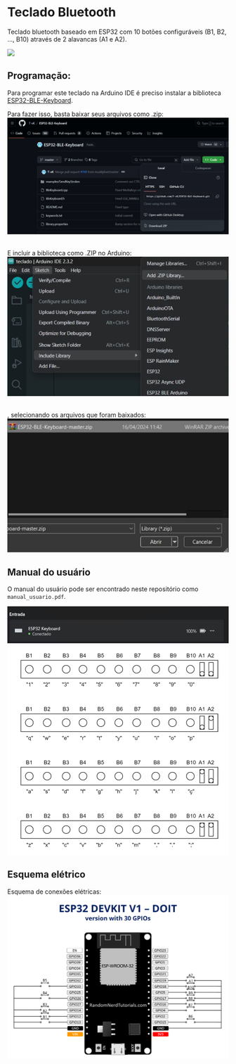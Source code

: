 # Teclado Bluetooth

Teclado bluetooth baseado em ESP32 com 10 botões configuráveis (B1, B2, ..., B10) através de 2 alavancas (A1 e A2).

<img src="imagens/dispositivo.jpg">

## Programação:
Para programar este teclado na Arduino IDE é preciso instalar a biblioteca [ESP32-BLE-Keyboard](https://github.com/T-vK/ESP32-BLE-Keyboard). 

Para fazer isso, basta baixar seus arquivos como .zip:
<img src="imagens/download.png">

\
E incluir a biblioteca como .ZIP no Arduino:
<img src="imagens/adicionar.png">

\
, selecionando os arquivos que foram baixados:
<img src="imagens/zip.png">


## Manual do usuário

O manual do usuário pode ser encontrado neste repositório como `manual_usuario.pdf`.

<img src="imagens/conexao.png">
<img src="imagens/diagrama.png">

## Esquema elétrico

Esquema de conexões elétricas:
<img src="imagens/pinagem.png">

